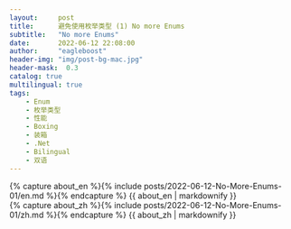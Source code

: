 ```yaml
---
layout:     post
title:      避免使用枚举类型 (1) No more Enums
subtitle:   "No more Enums"
date:       2022-06-12 22:08:00
author:     "eagleboost"
header-img: "img/post-bg-mac.jpg"
header-mask:  0.3
catalog: true
multilingual: true
tags:
    - Enum
    - 枚举类型
    - 性能
    - Boxing
    - 装箱
    - .Net
    - Bilingual
    - 双语
---
```


<!-- English Version -->
<div class="en post-container">
    {% capture about_en %}{% include posts/2022-06-12-No-More-Enums-01/en.md %}{% endcapture %}
    {{ about_en | markdownify }}
</div>

<!-- Chinese Version -->
<div class="zh post-container">
    {% capture about_zh %}{% include posts/2022-06-12-No-More-Enums-01/zh.md %}{% endcapture %}
    {{ about_zh | markdownify }}
</div>